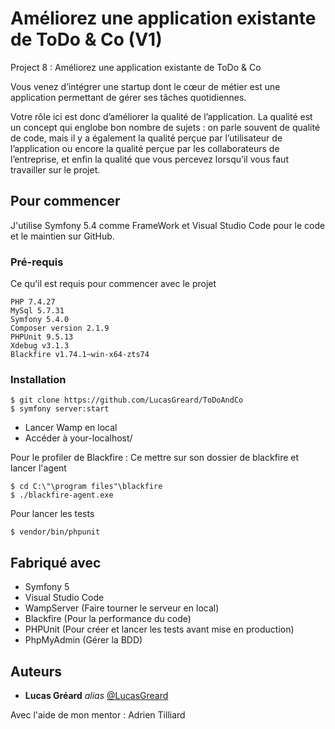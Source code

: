 # Améliorez une application existante de ToDo & Co (V1)

Project 8 : Améliorez une application existante de ToDo & Co

Vous venez d’intégrer une startup dont le cœur de métier est une application permettant de gérer ses tâches quotidiennes.

Votre rôle ici est donc d’améliorer la qualité de l’application. La qualité est un concept qui englobe bon nombre de sujets : on parle souvent de qualité de code, mais il y a également la qualité perçue par l’utilisateur de l’application ou encore la qualité perçue par les collaborateurs de l’entreprise, et enfin la qualité que vous percevez lorsqu’il vous faut travailler sur le projet.

## Pour commencer

J'utilise Symfony 5.4 comme FrameWork et Visual Studio Code pour le code et le maintien sur GitHub.

### Pré-requis

Ce qu'il est requis pour commencer avec le projet

```
PHP 7.4.27
MySql 5.7.31
Symfony 5.4.0
Composer version 2.1.9
PHPUnit 9.5.13
Xdebug v3.1.3
Blackfire v1.74.1~win-x64-zts74
```

### Installation

```
$ git clone https://github.com/LucasGreard/ToDoAndCo
$ symfony server:start
```

- Lancer Wamp en local
- Accéder à your-localhost/

Pour le profiler de Blackfire :
Ce mettre sur son dossier de blackfire et lancer l'agent

```
$ cd C:\"\program files"\blackfire
$ ./blackfire-agent.exe
```

Pour lancer les tests

```
$ vendor/bin/phpunit
```

## Fabriqué avec

- Symfony 5
- Visual Studio Code
- WampServer (Faire tourner le serveur en local)
- Blackfire (Pour la performance du code)
- PHPUnit (Pour créer et lancer les tests avant mise en production)
- PhpMyAdmin (Gérer la BDD)

## Auteurs

- **Lucas Gréard** _alias_ [@LucasGreard](https://github.com/LucasGreard/)

Avec l'aide de mon mentor : Adrien Tilliard
